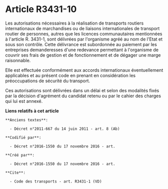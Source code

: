 # Article R3431-10

Les autorisations nécessaires à la réalisation de transports routiers internationaux de marchandises ou de liaisons
internationales de transport routier de personnes, autres que les licences communautaires mentionnées à l'article R. 3431-1,
sont délivrées par l'organisme agréé au nom de l'Etat et sous son contrôle. Cette délivrance est subordonnée au paiement par
les entreprises demanderesses d'une redevance permettant à l'organisme de couvrir ses frais de gestion et de fonctionnement
et de dégager une marge raisonnable. 

Elle est effectuée conformément aux accords internationaux éventuellement applicables et au présent code en prenant en
considération les préoccupations de sécurité du transport. 

Ces autorisations sont délivrées dans un délai et selon des modalités fixés par la décision d'agrément du candidat retenu ou
par le cahier des charges qui lui est annexé.

**Liens relatifs à cet article**

	**Anciens textes**:

	  - Décret n°2011-667 du 14 juin 2011 - art. 8 (Ab)

	**Codifié par**:

	  - Décret n°2016-1550 du 17 novembre 2016 - art.

	**Créé par**:

	  - Décret n°2016-1550 du 17 novembre 2016 - art.

	**Cite**:

	  - Code des transports - art. R3431-1 (VD)
